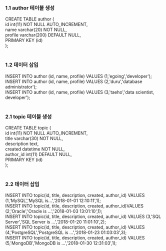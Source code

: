 ### 1.1 author 테이블 생성<br>

CREATE TABLE author ( <br>
  id int(11) NOT NULL AUTO_INCREMENT,<br>
  name varchar(20) NOT NULL,<br>
  profile varchar(200) DEFAULT NULL,<br>
  PRIMARY KEY (id)<br>
);<br><br>
 
### 1.2 데이터 삽입<br>
 
INSERT INTO author (id, name, profile) VALUES (1,'egoing','developer');<br>
INSERT INTO author (id, name, profile) VALUES (2,'duru','database administrator');<br>
INSERT INTO author (id, name, profile) VALUES (3,'taeho','data scientist, developer');<br><br>
 

 
### 2.1 topic 테이블 생성<br>

CREATE TABLE topic (<br>
  id int(11) NOT NULL AUTO_INCREMENT,<br>
  title varchar(30) NOT NULL,<br>
  description text,<br>
  created datetime NOT NULL,<br>
  author_id int(11) DEFAULT NULL,    <br>
  PRIMARY KEY (id)<br>
);<br><br>

 
### 2.2 데이터 삽입
 
INSERT INTO topic(id, title, description, created, author_id) VALUES (1,'MySQL','MySQL is...','2018-01-01 12:10:11',1);<br>
INSERT INTO topic(id, title, description, created, author_id)VALUES (2,'Oracle','Oracle is ...','2018-01-03 13:01:10',1);<br>
INSERT INTO topic(id, title, description, created, author_id) VALUES (3,'SQL Server','SQL Server is ...','2018-01-20 11:01:10',2);<br>
INSERT INTO topic(id, title, description, created, author_id) VALUES (4,'PostgreSQL','PostgreSQL is ...','2018-01-23 01:03:03',3);<br>
INSERT INTO topic(id, title, description, created, author_id) VALUES (5,'MongoDB','MongoDB is ...','2018-01-30 12:31:03',1);<br>
